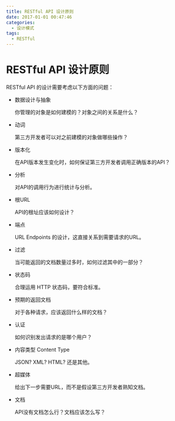 ```yaml
---
title: RESTful API 设计原则
date: 2017-01-01 00:47:46
categories:
  - 设计模式
tags:
  - RESTful
---
```


# RESTful API 设计原则

RESTful API 的设计需要考虑以下方面的问题：

+ 数据设计与抽象

  你管理的对象是如何建模的？对象之间的关系是什么？

+ 动词

  第三方开发者可以对之前建模的对象做哪些操作？

+ 版本化

  在API版本发生变化时，如何保证第三方开发者调用正确版本的API？

+ 分析

  对API的调用行为进行统计与分析。

+ 根URL

  API的根址应该如何设计？

+ 端点

  URL Endpoints 的设计，这直接关系到需要请求的URL。

+ 过滤

  当可能返回的文档数量过多时，如何过滤其中的一部分？

+ 状态码

  合理运用 HTTP 状态码，要符合标准。

+ 预期的返回文档

  对于各种请求，应该返回什么样的文档？

+ 认证

  如何识别发出请求的是哪个用户？

+ 内容类型 Content Type

  JSON? XML? HTML? 还是其他。

+ 超媒体

  给出下一步需要URL，而不是假设第三方开发者熟知文档。

+ 文档

  API没有文档怎么行？文档应该怎么写？
